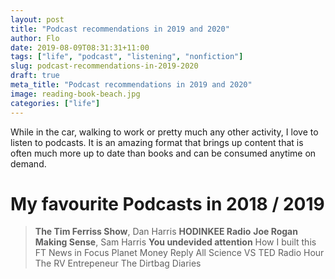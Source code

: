 ```yaml
---
layout: post
title: "Podcast recommendations in 2019 and 2020"
author: Flo
date: 2019-08-09T08:31:31+11:00
tags: ["life", "podcast", "listening", "nonfiction"]
slug: podcast-recommendations-in-2019-2020
draft: true
meta_title: "Podcast recommendations in 2019 and 2020"
image: reading-book-beach.jpg
categories: ["life"]
---
```


While in the car, walking to work or pretty much any other activity, I love to listen to podcasts. It is an amazing format that brings up content that is often much more up to date than books and can be consumed anytime on demand.<!-- end -->

# My favourite Podcasts in 2018 / 2019

> **The Tim Ferriss Show**, Dan Harris
> **HODINKEE Radio**
> **Joe Rogan**
> **Making Sense**, Sam Harris
> **You undevided attention**
> How I built this
> FT News in Focus
> Planet Money
> Reply All
> Science VS
> TED Radio Hour
> The RV Entrepeneur
> The Dirtbag Diaries
> 
>
